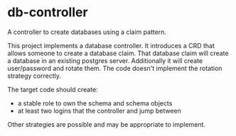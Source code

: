 # db-controller
A controller to create databases using a claim pattern.

This project implements a database controller. It introduces a CRD that allows
someone to create a database claim. That database claim will create a database in
an existing postgres server. Additionally it will create user/password and rotate them.
The code doesn't implement the rotation strategy correctly.

The target code should create:
* a stable role to own the schema and schema objects
* at least two logins that the controller and jump between

Other strategies are possible and may be appropriate to implement.